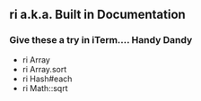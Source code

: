 ## ri a.k.a. Built in Documentation

### Give these a try in iTerm.... Handy Dandy

  - ri Array
  - ri Array.sort
  - ri Hash#each
  - ri Math::sqrt
